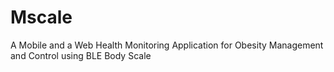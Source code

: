 # Mscale
A Mobile and a Web Health Monitoring Application for Obesity Management and Control using BLE Body Scale
